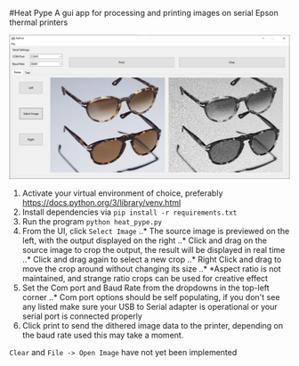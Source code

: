 #Heat Pype
A gui app for processing and printing images on serial Epson thermal printers

![Alt text](/screenshots/Capture.PNG "Heat Pype UI Screenshot")

1. Activate your virtual environment of choice, preferably https://docs.python.org/3/library/venv.html
2. Install dependencies via `pip install -r requirements.txt`
3. Run the program `python heat_pype.py`
4. From the UI, click `Select Image`
..* The source image is previewed on the left, with the output displayed on the right
..* Click and drag on the source image to crop the output, the result will be displayed in real time
..* Click and drag again to select a new crop
..* Right Click and drag to move the crop around without changing its size
..* *Aspect ratio is not maintained, and strange ratio crops can be used for creative effect
5. Set the Com port and Baud Rate from the dropdowns in the top-left corner 
..* Com port options should be self populating, if you don't see any listed make sure your USB to Serial adapter is operational or your serial port is connected properly
6. Click print to send the dithered image data to the printer, depending on the baud rate used this may take a moment.



`Clear` and `File -> Open Image` have not yet been implemented